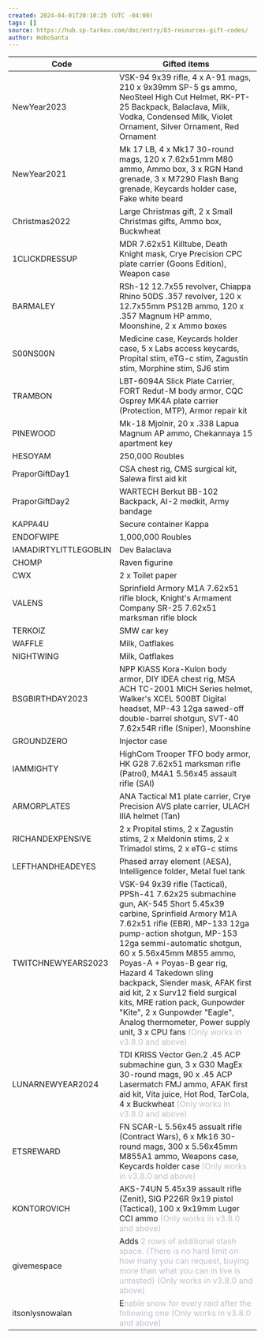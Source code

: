 ```yaml
---
created: 2024-04-01T20:10:25 (UTC -04:00)
tags: []
source: https://hub.sp-tarkov.com/doc/entry/83-resources-gift-codes/
author: HoboSanta
---
```


<table><thead style:"position: sticky;top: 0;"><tr><th>Code</th><th>Gifted items</th></tr></thead><tbody><tr><td>NewYear2023</td><td>VSK-94 9x39 rifle, 4 x A-91 mags, 210 x 9x39mm SP-5 gs ammo, NeoSteel High Cut Helmet, RK-PT-25 Backpack, Balaclava, Milk, Vodka, Condensed Milk, Violet Ornament, Silver Ornament, Red Ornament</td></tr><tr><td>NewYear2021</td><td>Mk 17 LB, 4 x Mk17 30-round mags, 120 x 7.62x51mm M80 ammo, Ammo box, 3 x RGN Hand grenade, 3 x M7290 Flash Bang grenade, Keycards holder case, Fake white beard</td></tr><tr><td>Christmas2022</td><td>Large Christmas gift, 2 x Small Christmas gifts, Ammo box, Buckwheat</td></tr><tr><td>1CLICKDRESSUP</td><td>MDR 7.62x51 Killtube, Death Knight mask, Crye Precision CPC plate carrier (Goons Edition), Weapon case</td></tr><tr><td>BARMALEY</td><td>RSh-12 12.7x55 revolver, Chiappa Rhino 50DS .357 revolver, 120 x 12.7x55mm PS12B ammo, 120 x .357 Magnum HP ammo, Moonshine, 2 x Ammo boxes</td></tr><tr><td>S00NS00N</td><td>Medicine case, Keycards holder case, 5 x Labs access keycards, Propital stim, eTG-c stim, Zagustin stim, Morphine stim, SJ6 stim</td></tr><tr><td>TRAMBON</td><td>LBT-6094A Slick Plate Carrier, FORT Redut-M body armor, CQC Osprey MK4A plate carrier (Protection, MTP), Armor repair kit</td></tr><tr><td>PINEWOOD</td><td>Mk-18 Mjolnir, 20 x .338 Lapua Magnum AP ammo, Chekannaya 15 apartment key</td></tr><tr><td>HESOYAM</td><td>250,000 Roubles</td></tr><tr><td>PraporGiftDay1</td><td>CSA chest rig, CMS surgical kit, Salewa first aid kit</td></tr><tr><td>PraporGiftDay2</td><td>WARTECH Berkut BB-102 Backpack, AI-2 medkit, Army bandage</td></tr><tr><td>KAPPA4U</td><td>Secure container Kappa</td></tr><tr><td>ENDOFWIPE</td><td>1,000,000 Roubles</td></tr><tr><td>IAMADIRTYLITTLEGOBLIN</td><td>Dev Balaclava</td></tr><tr><td>CHOMP</td><td>Raven figurine</td></tr><tr><td>CWX</td><td>2 x Toilet paper</td></tr><tr><td>VALENS</td><td>Sprinfield Armory M1A 7.62x51 rifle block, Knight's Armament Company SR-25 7.62x51 marksman rifle block</td></tr><tr><td>TERKOIZ</td><td>SMW car key</td></tr><tr><td>WAFFLE</td><td>Milk, Oatflakes</td></tr><tr><td>NIGHTWING</td><td>Milk, Oatflakes</td></tr><tr><td>BSGBIRTHDAY2023</td><td>NPP KIASS Kora-Kulon body armor, DIY IDEA chest rig, MSA ACH TC-2001 MICH Series helmet, Walker's XCEL 500BT Digital headset, MP-43 12ga sawed-off double-barrel shotgun, SVT-40 7.62x54R rifle (Sniper), Moonshine</td></tr><tr><td>GROUNDZERO</td><td>Injector case</td></tr><tr><td>IAMMIGHTY</td><td>HighCom Trooper TFO body armor, HK G28 7.62x51 marksman rifle (Patrol), M4A1 5.56x45 assault rifle (SAI)</td></tr><tr><td>ARMORPLATES</td><td>ANA Tactical M1 plate carrier, Crye Precision AVS plate carrier, ULACH IIIA helmet (Tan)</td></tr><tr><td>RICHANDEXPENSIVE</td><td>2 x Propital stims, 2 x Zagustin stims, 2 x Meldonin stims, 2 x Trimadol stims, 2 x eTG-c stims</td></tr><tr><td>LEFTHANDHEADEYES</td><td>Phased array element (AESA), Intelligence folder, Metal fuel tank</td></tr><tr><td>TWITCHNEWYEARS2023</td><td>VSK-94 9x39 rifle (Tactical), PPSh-41 7.62x25 submachine gun, AK-545 Short 5.45x39 carbine, Sprinfield Armory M1A 7.62x51 rifle (EBR), MP-133 12ga pump-action shotgun, MP-153 12ga semmi-automatic shotgun, 60 x 5.56x45mm M855 ammo, Poyas-A + Poyas-B gear rig, Hazard 4 Takedown sling backpack, Slender mask, AFAK first aid kit, 2 x Surv12 field surgical kits, MRE ration pack, Gunpowder "Kite", 2 x Gunpowder "Eagle", Analog thermometer, Power supply unit, 3 x CPU fans<span style="color:rgb(187,192,202);"><span style="font-family:'-apple-system', 'Segoe UI', 'system-ui', Roboto, 'Helvetica Neue', Arial, 'Noto Sans', 'Liberation Sans', sans-serif, 'Apple Color Emoji', 'Segoe UI Emoji', 'Noto Color Emoji', 'Twemoji Mozilla';"> </span></span><span style="color:rgb(187,192,202);"><span style="font-family:'-apple-system', 'Segoe UI', 'system-ui', Roboto, 'Helvetica Neue', Arial, 'Noto Sans', 'Liberation Sans', sans-serif, 'Apple Color Emoji', 'Segoe UI Emoji', 'Noto Color Emoji', 'Twemoji Mozilla';">(Only works in v3.8.0 and above)</span></span></td></tr><tr><td>LUNARNEWYEAR2024</td><td>TDI KRISS Vector Gen.2 .45 ACP submachine gun, 3 x G30 MagEx 30-round mags, 90 x .45 ACP Lasermatch FMJ ammo, AFAK first aid kit, Vita juice, Hot Rod, TarCola, 4 x Buckwheat<span style="color:rgb(187,192,202);"><span style="font-family:'-apple-system', 'Segoe UI', 'system-ui', Roboto, 'Helvetica Neue', Arial, 'Noto Sans', 'Liberation Sans', sans-serif, 'Apple Color Emoji', 'Segoe UI Emoji', 'Noto Color Emoji', 'Twemoji Mozilla';"> </span></span><span style="color:rgb(187,192,202);"><span style="font-family:'-apple-system', 'Segoe UI', 'system-ui', Roboto, 'Helvetica Neue', Arial, 'Noto Sans', 'Liberation Sans', sans-serif, 'Apple Color Emoji', 'Segoe UI Emoji', 'Noto Color Emoji', 'Twemoji Mozilla';">(Only works in v3.8.0 and above)</span></span></td></tr><tr><td>ETSREWARD</td><td>FN SCAR-L 5.56x45 assualt rifle (Contract Wars), 6 x Mk16 30-round mags, 300 x 5.56x45mm M855A1 ammo, Weapons case, Keycards holder case<span style="color:rgb(187,192,202);"><span style="font-family:'-apple-system', 'Segoe UI', 'system-ui', Roboto, 'Helvetica Neue', Arial, 'Noto Sans', 'Liberation Sans', sans-serif, 'Apple Color Emoji', 'Segoe UI Emoji', 'Noto Color Emoji', 'Twemoji Mozilla';"> </span></span><span style="color:rgb(187,192,202);"><span style="font-family:'-apple-system', 'Segoe UI', 'system-ui', Roboto, 'Helvetica Neue', Arial, 'Noto Sans', 'Liberation Sans', sans-serif, 'Apple Color Emoji', 'Segoe UI Emoji', 'Noto Color Emoji', 'Twemoji Mozilla';">(Only works in v3.8.0 and above)</span></span></td></tr><tr><td>KONTOROVICH</td><td>AKS-74UN 5.45x39 assault rifle (Zenit), SIG P226R 9x19 pistol (Tactical), 100 x 9x19mm Luger CCI ammo<span style="color:rgb(187,192,202);"><span style="font-family:'-apple-system', 'Segoe UI', 'system-ui', Roboto, 'Helvetica Neue', Arial, 'Noto Sans', 'Liberation Sans', sans-serif, 'Apple Color Emoji', 'Segoe UI Emoji', 'Noto Color Emoji', 'Twemoji Mozilla';"> </span></span><span style="color:rgb(187,192,202);"><span style="font-family:'-apple-system', 'Segoe UI', 'system-ui', Roboto, 'Helvetica Neue', Arial, 'Noto Sans', 'Liberation Sans', sans-serif, 'Apple Color Emoji', 'Segoe UI Emoji', 'Noto Color Emoji', 'Twemoji Mozilla';">(Only works in v3.8.0 and above)</span></span></td></tr><tr><td>givemespace</td><td>Adds <span style="color:rgb(187,192,202);"><span style="font-family:'-apple-system', 'Segoe UI', 'system-ui', Roboto, 'Helvetica Neue', Arial, 'Noto Sans', 'Liberation Sans', sans-serif, 'Apple Color Emoji', 'Segoe UI Emoji', 'Noto Color Emoji', 'Twemoji Mozilla';">2 rows of additional stash space. (There is no hard limit on how many you can request, buying more than what you can in live is untested) (Only works in v3.8.0 and above)</span></span></td></tr><tr><td>itsonlysnowalan</td><td>E<span style="color:rgb(187,192,202);"><span style="font-family:'-apple-system', 'Segoe UI', 'system-ui', Roboto, 'Helvetica Neue', Arial, 'Noto Sans', 'Liberation Sans', sans-serif, 'Apple Color Emoji', 'Segoe UI Emoji', 'Noto Color Emoji', 'Twemoji Mozilla';">nable snow for every raid after the following one (Only works in v3.8.0 and above)</span></span></td></tr></tbody></table>
